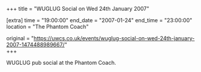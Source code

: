 +++
title = "WUGLUG Social on Wed 24th January 2007"

[extra]
time = "19:00:00"
end_date = "2007-01-24"
end_time = "23:00:00"
location = "The Phantom Coach"

original = "https://uwcs.co.uk/events/wuglug-social-on-wed-24th-january-2007-1474488989667/"    
+++

WUGLUG pub social at the Phantom Coach.


